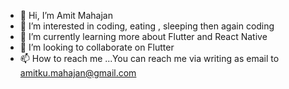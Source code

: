 - 👋 Hi, I’m Amit Mahajan
- 👀 I’m interested in coding, eating , sleeping then again coding
- 🌱 I’m currently learning more about Flutter and React Native
- 💞️ I’m looking to collaborate on Flutter
- 📫 How to reach me ...You can reach me via writing as email to amitku.mahajan@gmail.com

<!---
amitmahajan09/amitmahajan09 is a ✨ special ✨ repository because its `README.md` (this file) appears on your GitHub profile.
You can click the Preview link to take a look at your changes.
--->
